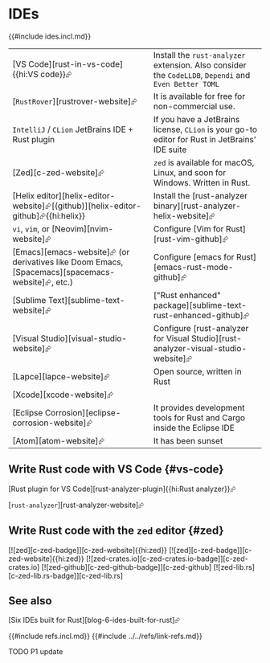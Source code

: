 # IDEs

{{#include ides.incl.md}}

|||
|---|---|
| [VS Code][rust-in-vs-code]{{hi:VS code}}⮳ | Install the `rust-analyzer` extension. Also consider the `CodeLLDB`, `Dependi` and `Even Better TOML` |
| [`RustRover`][rustrover-website]⮳ | It is available for free for non-commercial use. |
| `IntelliJ` / `CLion` JetBrains IDE + Rust plugin | If you have a JetBrains license, `CLion` is your go-to editor for Rust in JetBrains’ IDE suite |
| [Zed][c-zed-website]⮳ | `zed` is available for macOS, Linux, and soon for Windows. Written in Rust. |
| [Helix editor][helix-editor-website]⮳[(github)][helix-editor-github]⮳{{hi:helix}} | Install the [rust-analyzer binary][rust-analyzer-helix-website]⮳ |
| `vi`, `vim`, or [Neovim][nvim-website]⮳ | Configure [Vim for Rust][rust-vim-github]⮳ |
| [Emacs][emacs-website]⮳ (or derivatives like Doom Emacs, [Spacemacs][spacemacs-website]⮳, etc.) | Configure [emacs for Rust][emacs-rust-mode-github]⮳ |
| [Sublime Text][sublime-text-website]⮳ | ["Rust enhanced" package][sublime-text-rust-enhanced-github]⮳ |
| [Visual Studio][visual-studio-website]⮳ | Configure [rust-analyzer for Visual Studio][rust-analyzer-visual-studio-website]⮳ |
| [Lapce][lapce-website]⮳ | Open source, written in Rust |
| [Xcode][xcode-website]⮳ ||
| [Eclipse Corrosion][eclipse-corrosion-website]⮳ | It provides development tools for Rust and Cargo inside the Eclipse IDE |
| [Atom][atom-website]⮳ | It has been sunset |

## Write Rust code with VS Code {#vs-code}

[Rust plugin for VS Code][rust-analyzer-plugin]{{hi:Rust analyzer}}⮳

[`rust-analyzer`][rust-analyzer-website]⮳

## Write Rust code with the `zed` editor {#zed}

[![zed][c-zed-badge]][c-zed-website]{{hi:zed}}
[![zed][c-zed-badge]][c-zed-website]{{hi:zed}}
[![zed-crates.io][c-zed-crates.io-badge]][c-zed-crates.io]
[![zed-github][c-zed-github-badge]][c-zed-github]
[![zed-lib.rs][c-zed-lib.rs-badge]][c-zed-lib.rs]

## See also

[Six IDEs built for Rust][blog-6-ides-built-for-rust]⮳

{{#include refs.incl.md}}
{{#include ../../refs/link-refs.md}}

<div class="hidden">
TODO P1 update
</div>
